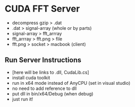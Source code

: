 # CUDA FFT Server
- decompress gzip > .dat
- .dat > signal-array (whole or by parts)
- signal-array > fft_arrray
- fft_arrray > fft.png > file
- fft.png > socket > macbook (client)

## Run Server Instructions
- [here will be links to .dll, CudaLib.cs]
- install cuda toolkit
- run in x64 mode instead of AnyCPU (set in visual studio)
- no need to add reference to dll
- put dll in bin/x64/Debug (when debug)
- just run it!
